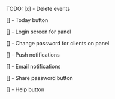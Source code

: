 TODO:
  [x] - Delete events

  [] - Today button

  [] - Login screen for panel

  [] - Change password for clients on panel

  [] - Push notifications

  [] - Email notifications

  [] - Share password button

  [] - Help button